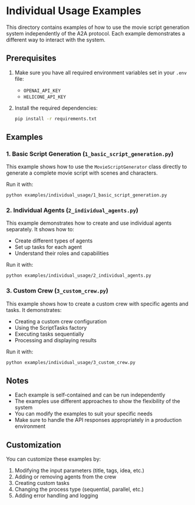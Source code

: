 # Individual Usage Examples

This directory contains examples of how to use the movie script generation system independently of the A2A protocol. Each example demonstrates a different way to interact with the system.

## Prerequisites

1. Make sure you have all required environment variables set in your `.env` file:
   - `OPENAI_API_KEY`
   - `HELICONE_API_KEY`

2. Install the required dependencies:
   ```bash
   pip install -r requirements.txt
   ```

## Examples

### 1. Basic Script Generation (`1_basic_script_generation.py`)
This example shows how to use the `MovieScriptGenerator` class directly to generate a complete movie script with scenes and characters.

Run it with:
```bash
python examples/individual_usage/1_basic_script_generation.py
```

### 2. Individual Agents (`2_individual_agents.py`)
This example demonstrates how to create and use individual agents separately. It shows how to:
- Create different types of agents
- Set up tasks for each agent
- Understand their roles and capabilities

Run it with:
```bash
python examples/individual_usage/2_individual_agents.py
```

### 3. Custom Crew (`3_custom_crew.py`)
This example shows how to create a custom crew with specific agents and tasks. It demonstrates:
- Creating a custom crew configuration
- Using the ScriptTasks factory
- Executing tasks sequentially
- Processing and displaying results

Run it with:
```bash
python examples/individual_usage/3_custom_crew.py
```

## Notes

- Each example is self-contained and can be run independently
- The examples use different approaches to show the flexibility of the system
- You can modify the examples to suit your specific needs
- Make sure to handle the API responses appropriately in a production environment

## Customization

You can customize these examples by:
1. Modifying the input parameters (title, tags, idea, etc.)
2. Adding or removing agents from the crew
3. Creating custom tasks
4. Changing the process type (sequential, parallel, etc.)
5. Adding error handling and logging 